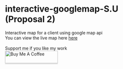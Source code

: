 # interactive-googlemap-S.U (Proposal 2)
Interactive map for a client using google map api <br>
You can view the live map here <a href="https://zmaktr.github.io/-interactive-googlemap-S.U-proposal-2/"> here </a> <br>
<br>
Support me if you like my work <br>
<a href="https://www.buymeacoffee.com/gbraad" target="_blank"><img src="https://www.buymeacoffee.com/assets/img/custom_images/orange_img.png" alt="Buy Me A Coffee" style="height: 41px !important;width: 174px !important;box-shadow: 0px 3px 2px 0px rgba(190, 190, 190, 0.5) !important;-webkit-box-shadow: 0px 3px 2px 0px rgba(190, 190, 190, 0.5) !important;" ></a>
